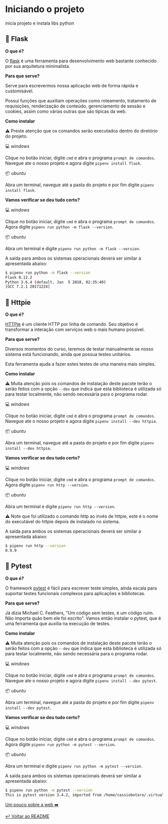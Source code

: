 # Iniciando o projeto

inicia projeto e instala libs python

## :dog: Flask

**O que é?**

O [flask](http://flask.pocoo.org/) é uma ferramenta para desenvolvimento web bastante conhecido por sua arquitetura minimalista.

**Para que serve?**

Serve para escrevermos nossa aplicação web de forma rápida e customisável.

Possui funções que auxiliam operações como roteamento, tratamento de requisições, renderização de conteúdo, gerenciamento de sessão e cookies, assim como várias outras que são típicas da web.

**Como instalar**

:warning: Preste atenção que os comandos serão executados dentro do diretório do projeto.

:computer: *windows*

Clique no botão iniciar, digite `cmd` e abra o programa `prompt de comandos`. Navegue ate o nosso projeto e agora digite `pipenv install flask`.

:package: *ubuntu*

Abra um terminal, navegue até a pasta do projeto e por fim digite `pipenv install flask`.

**Vamos verificar se deu tudo certo?**

:computer: *windows*

Clique no botão iniciar, digite `cmd` e abra o programa `prompt de comandos`. Agora digite `pipenv run python -m flask --version`.

:package: *ubuntu*

Abra um terminal e digite `pipenv run python -m flask --version`.

A saída para ambos os sistemas operacionais deverá ser similar a apresentada abaixo:

```bash
$ pipenv run python -m flask --version
Flask 0.12.2
Python 3.6.4 (default, Jan  5 2018, 02:35:40)
[GCC 7.2.1 20171224]
```

## :link: Httpie

**O que é?**

[HTTPie](https://github.com/jakubroztocil/httpie) é um cliente HTTP por linha de comando. Seu objetivo é transformar a interação com serviços web o mais humano possível.

**Para que serve?**

Diversos momentos do curso, teremos de testar manualmente se nosso sistema está funcionando, ainda que possua testes unitários.

Esta ferramenta ajuda a fazer estes testes de uma maneira mais simples.

**Como instalar**

:warning: Muita atenção pois os comandos de instalação deste pacote terão o serão feitos com a opção `--dev` que indica que esta biblioteca é utilizada só para testar localmente, não sendo necessária para o programa rodar.

:computer: *windows*

Clique no botão iniciar, digite `cmd` e abra o programa `prompt de comandos`. Navegue ate o nosso projeto e agora digite `pipenv install --dev httpie`.

:package: *ubuntu*

Abra um terminal, navegue até a pasta do projeto e por fim digite `pipenv install --dev httpie`.

**Vamos verificar se deu tudo certo?**

:computer: *windows*

Clique no botão iniciar, digite `cmd` e abra o programa `prompt de comandos`. Agora digite `pipenv run http --version`.

:package: *ubuntu*

Abra um terminal e digite `pipenv run http --version`.

:warning: Note que foi utilizado o comando http ao invés de httpie, este é o nome do executável do httpie depois de instalado no sistema.

A saída para ambos os sistemas operacionais deverá ser similar a apresentada abaixo:

```bash
$ pipenv run http --version
0.9.9
```

## :traffic_light: Pytest

**O que é?**

O framework [pytest](https://docs.pytest.org/en/latest/) é fácil para escrever teste simples, ainda escala para suportar testes funcionais complexos para aplicações e bibliotecas.

**Para que serve?**

Já dizia Michael C. Feathers, "Um código sem testes, é um código ruim. Não importa quão bem ele foi escrito".  Vamos então instalar o pytest, que é uma ferramenta que auxilia na execução de testes.

**Como instalar**

:warning: Muita atenção pois os comandos de instalação deste pacote terão o serão feitos com a opção `--dev` que indica que esta biblioteca é utilizada só para testar localmente, não sendo necessária para o programa rodar.

:computer: *windows*

Clique no botão iniciar, digite `cmd` e abra o programa `prompt de comandos`. Navegue ate o nosso projeto e agora digite `pipenv install --dev pytest`.

:package: *ubuntu*

Abra um terminal, navegue até a pasta do projeto e por fim digite `pipenv install --dev pytest`.

**Vamos verificar se deu tudo certo?**

:computer: *windows*

Clique no botão iniciar, digite `cmd` e abra o programa `prompt de comandos`. Agora digite `pipenv run python -m pytest --version`.

:package: *ubuntu*

Abra um terminal e digite `pipenv run python -m pytest --version`.

A saída para ambos os sistemas operacionais deverá ser similar a apresentada abaixo:

```bash
$ pipenv run python -m pytest --version
This is pytest version 3.4.2, imported from /home/cassiobotaro/.virtualenvs/todo.app-AIIv-fDj/lib/python3.6/site-packages/pytest.py
```

[Um pouco sobre a web :arrow_right:](web.md)

[:leftwards_arrow_with_hook: Voltar ao README ](README.md)
